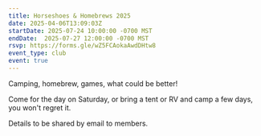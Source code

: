 ```yaml
---
title: Horseshoes & Homebrews 2025
date: 2025-04-06T13:09:03Z
startDate: 2025-07-24 10:00:00 -0700 MST
endDate:  2025-07-27 12:00:00 -0700 MST
rsvp: https://forms.gle/wZ5FCAokaAwdDHtw8
event_type: club
event: true
---
```


Camping, homebrew, games, what could be better!

Come for the day on Saturday, or bring a tent or RV and camp a few days, you won't regret it.

Details to be shared by email to members.
